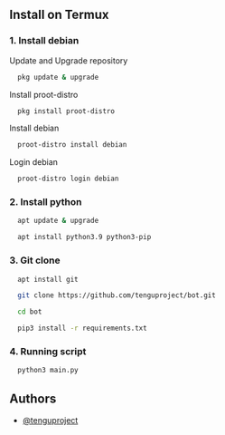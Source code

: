 
## Install on Termux
### 1. Install debian 
Update and Upgrade repository
```bash
  pkg update & upgrade
```

Install proot-distro
```bash
  pkg install proot-distro
```
Install debian
```bash
  proot-distro install debian
```
Login debian
```bash
  proot-distro login debian
```
### 2. Install python 
```bash
  apt update & upgrade
```
```bash
  apt install python3.9 python3-pip
```
### 3. Git clone
```bash
  apt install git
```
```bash
  git clone https://github.com/tenguproject/bot.git
```
```bash
  cd bot
```
```bash
  pip3 install -r requirements.txt
```
### 4. Running script
```bash
  python3 main.py
```

## Authors

- [@tenguproject](https://t.me/tenguproject)
